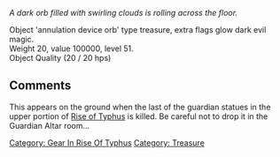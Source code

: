 *A dark orb filled with swirling clouds is rolling across the floor.*

Object 'annulation device orb' type treasure, extra flags glow dark evil
magic.  
Weight 20, value 100000, level 51.  
Object Quality (20 / 20 hps)

## Comments

This appears on the ground when the last of the guardian statues in the
upper portion of [Rise of Typhus](:Category:Rise_Of_Typhus "wikilink")
is killed. Be careful not to drop it in the Guardian Altar room...

[Category: Gear In Rise Of
Typhus](Category:_Gear_In_Rise_Of_Typhus "wikilink") [Category:
Treasure](Category:_Treasure "wikilink")
